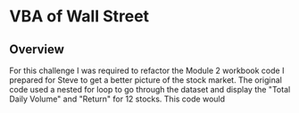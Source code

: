 # VBA of Wall Street

## Overview

For this challenge I was required to refactor the Module 2 workbook code I prepared for Steve to get a better picture of the stock market. The original code used a nested for loop to go through the dataset and display the "Total Daily Volume" and "Return" for 12 stocks. This code would 

